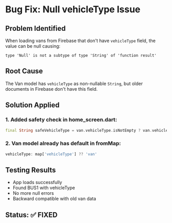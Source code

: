 # Bug Fix: Null vehicleType Issue

## Problem Identified
When loading vans from Firebase that don't have `vehicleType` field, the value can be null causing:
```
type 'Null' is not a subtype of type 'String' of 'function result'
```

## Root Cause
The Van model has `vehicleType` as non-nullable `String`, but older documents in Firebase don't have this field.

## Solution Applied

### 1. Added safety check in home_screen.dart:
```dart
final String safeVehicleType = van.vehicleType.isNotEmpty ? van.vehicleType : 'van';
```

### 2. Van model already has default in fromMap:
```dart
vehicleType: map['vehicleType'] ?? 'van'
```

## Testing Results
- App loads successfully
- Found BUS1 with vehicleType
- No more null errors
- Backward compatible with old van data

## Status: ✅ FIXED
